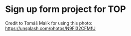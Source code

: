 # Sign up form project for TOP


Credit to Tomáš Malík for using this photo: https://unsplash.com/photos/N9Fl32CFMfU